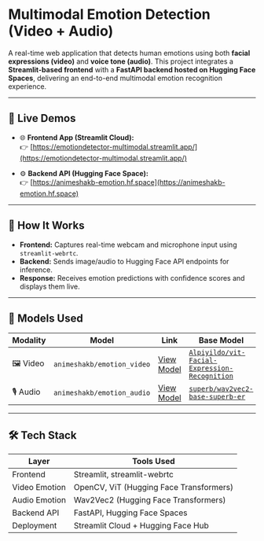 
# Multimodal Emotion Detection (Video + Audio)

A real-time web application that detects human emotions using both **facial expressions (video)** and **voice tone (audio)**. This project integrates a **Streamlit-based frontend** with a **FastAPI backend hosted on Hugging Face Spaces**, delivering an end-to-end multimodal emotion recognition experience.

---

## 🚀 Live Demos

- 🌐 **Frontend App (Streamlit Cloud):**  
  👉 [https://emotiondetector-multimodal.streamlit.app/](https://emotiondetector-multimodal.streamlit.app/)

- ⚙️ **Backend API (Hugging Face Space):**  
  👉 [https://animeshakb-emotion.hf.space](https://animeshakb-emotion.hf.space)

---

## 🧠 How It Works

- **Frontend:** Captures real-time webcam and microphone input using `streamlit-webrtc`.
- **Backend:** Sends image/audio to Hugging Face API endpoints for inference.
- **Response:** Receives emotion predictions with confidence scores and displays them live.

---

## 🤖 Models Used

| Modality | Model | Link | Base Model |
|----------|-------|------|------------|
| 🖼️ Video | `animeshakb/emotion_video` | [View Model](https://huggingface.co/animeshakb/emotion_video) | [`Alpiyildo/vit-Facial-Expression-Recognition`](https://huggingface.co/Alpiyildo/vit-Facial-Expression-Recognition) |
| 🎙️ Audio | `animeshakb/emotion_audio` | [View Model](https://huggingface.co/animeshakb/emotion_audio) | [`superb/wav2vec2-base-superb-er`](https://huggingface.co/superb/wav2vec2-base-superb-er) |

---

## 🛠️ Tech Stack

| Layer         | Tools Used |
|---------------|-------------|
| Frontend      | Streamlit, streamlit-webrtc |
| Video Emotion | OpenCV, ViT (Hugging Face Transformers) |
| Audio Emotion | Wav2Vec2 (Hugging Face Transformers) |
| Backend API   | FastAPI, Hugging Face Spaces |
| Deployment    | Streamlit Cloud + Hugging Face Hub |
